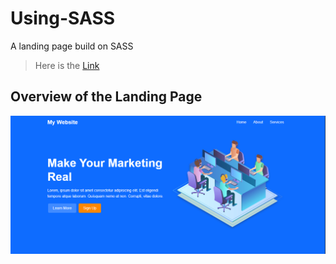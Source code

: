 # Using-SASS
A landing page build on SASS

> Here is the [Link](https://sassbys.netlify.app/)

## Overview of the Landing Page

![](https://github.com/Sushant2/Using-SASS/blob/master/css/Capture.PNG)
